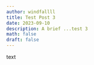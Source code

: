 ```yaml
---
author: windfallll
title: Test Post 3
date: 2023-09-10
description: A brief ...test 3
math: false
draft: false
---
```



text